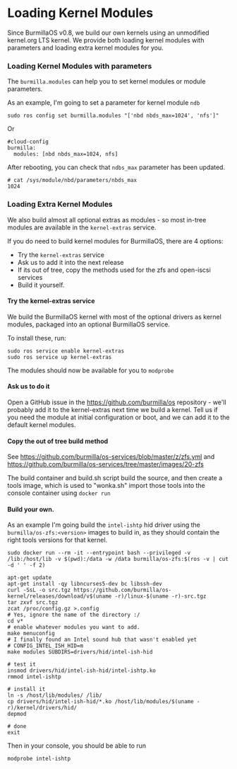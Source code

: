 # Loading Kernel Modules

Since BurmillaOS v0.8, we build our own kernels using an unmodified kernel.org LTS kernel.
We provide both loading kernel modules with parameters and loading extra kernel modules for you.

### Loading Kernel Modules with parameters

The `burmilla.modules` can help you to set kernel modules or module parameters.

As an example, I'm going to set a parameter for kernel module `ndb`

```
sudo ros config set burmilla.modules "['nbd nbds_max=1024', 'nfs']"
```

Or

```
#cloud-config
burmilla:
  modules: [nbd nbds_max=1024, nfs]
```

After rebooting, you can check that `ndbs_max` parameter has been updated.

```
# cat /sys/module/nbd/parameters/nbds_max
1024
```

### Loading Extra Kernel Modules

We also build almost all optional extras as modules - so most in-tree modules are available
in the `kernel-extras` service.

If you do need to build kernel modules for BurmillaOS, there are 4 options:

* Try the `kernel-extras` service
* Ask us to add it into the next release
* If its out of tree, copy the methods used for the zfs and open-iscsi services
* Build it yourself.

#### Try the kernel-extras service

We build the BurmillaOS kernel with most of the optional drivers as kernel modules, packaged
into an optional BurmillaOS service.

To install these, run:

```
sudo ros service enable kernel-extras
sudo ros service up kernel-extras
```

The modules should now be available for you to `modprobe`

#### Ask us to do it

Open a GitHub issue in the https://github.com/burmilla/os repository - we'll probably add
it to the kernel-extras next time we build a kernel. Tell us if you need the module at initial
configuration or boot, and we can add it to the default kernel modules.

#### Copy the out of tree build method

See https://github.com/burmilla/os-services/blob/master/z/zfs.yml and
https://github.com/burmilla/os-services/tree/master/images/20-zfs

The build container and build.sh script build the source, and then create a tools image, which is used to
"wonka.sh" import those tools into the console container using `docker run`

#### Build your own.

As an example I'm going build the `intel-ishtp` hid driver using the `burmilla/os-zfs:<version>` images to build in, as they should contain the right tools versions for that kernel.

```
sudo docker run --rm -it --entrypoint bash --privileged -v /lib:/host/lib -v $(pwd):/data -w /data burmilla/os-zfs:$(ros -v | cut -d ' ' -f 2)

apt-get update
apt-get install -qy libncurses5-dev bc libssh-dev
curl -SsL -o src.tgz https://github.com/burmilla/os-kernel/releases/download/v$(uname -r)/linux-$(uname -r)-src.tgz
tar zxvf src.tgz
zcat /proc/config.gz >.config
# Yes, ignore the name of the directory :/
cd v*
# enable whatever modules you want to add.
make menuconfig
# I finally found an Intel sound hub that wasn't enabled yet
# CONFIG_INTEL_ISH_HID=m
make modules SUBDIRS=drivers/hid/intel-ish-hid

# test it
insmod drivers/hid/intel-ish-hid/intel-ishtp.ko
rmmod intel-ishtp

# install it
ln -s /host/lib/modules/ /lib/
cp drivers/hid/intel-ish-hid/*.ko /host/lib/modules/$(uname -r)/kernel/drivers/hid/
depmod

# done
exit
```

Then in your console, you should be able to run

```
modprobe intel-ishtp
```
